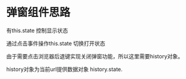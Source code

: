 弹窗组件思路
============

有this.state 控制显示状态

通过点击事件操作this.state 切换打开状态

由于需要点击浏览器后退键实现关闭弹窗功能，所以这里需要history对象。

history对象为当前url提供数据对象 history.state.

